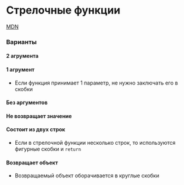 # Стрелочные функции

[MDN](https://developer.mozilla.org/ru/docs/Web/JavaScript/Reference/Functions/Arrow_functions)

<!-- xxxxxxxxxxxxxxxxxxxxxxxxxxxxxxxxxxxxxxxxxxxxxxxxxxxxxxx -->
### Варианты
<!-- xxxxxxxxxxxxxxxxxxxxxxxxxxxxxxxxxxxxxxxxxxxxxxxxxxxxxxx -->

<!------------------------------------------------------------->
#### 2 агрумента
<!------------------------------------------------------------->
<!-- .............. START ......................... -->
<v-two>
<template v-slot:first>

```js:no-line-numbers
// Arrow Function
const add = (x, y) => x + y;
```
</template>
<template v-slot:last>

```js:no-line-numbers
// Function
function add(x, y) {
	return x + y;
}
```
</template>
</v-two>
<!-- ............... END .......................... -->


<!------------------------------------------------------------->
#### 1 агрумент
<!------------------------------------------------------------->

- Если функция принимает 1 параметр, не нужно заключать его в скобки

<!-- .............. START ......................... -->
<v-two>
<template v-slot:first>

```js:no-line-numbers
// Arrow Function
const square = x => x*x;
```
</template>
<template v-slot:last>

```js:no-line-numbers
// Function
const square = function(x) {
	return x*x;
}
```
</template>
</v-two>
<!-- ............... END .......................... -->


<!------------------------------------------------------------->
#### Без аргументов
<!------------------------------------------------------------->
<!-- .............. START ......................... -->
<v-two>
<template v-slot:first>

```js:no-line-numbers
// Arrow Function
const giveMeAnswer = () => 42;
```
</template>
<template v-slot:last>

```js:no-line-numbers
// Function
const giveMeAnswer = function() {
	return 42;
}
```
</template>
</v-two>
<!-- ............... END .......................... -->


<!------------------------------------------------------------->
#### Не возвращает значение
<!------------------------------------------------------------->
<!-- .............. START ......................... -->
<v-two>
<template v-slot:first>

```js:no-line-numbers
// Arrow Function
const log = () => console.log('hi');
```
</template>
<template v-slot:last>

```js:no-line-numbers
// Function
const log = function() {
	console.log('hi');
}
```
</template>
</v-two>
<!-- ............... END .......................... -->


<!------------------------------------------------------------->
#### Состоит из двух строк
<!------------------------------------------------------------->

- Если в стрелочной функции несколько строк, то используются фигурные скобки и `return`

<!-- .............. START ......................... -->
<v-two>
<template v-slot:first>

```js:no-line-numbers
// Arrow Function
const multiply = (x, y) => {
	const result = x*y;
	return result;
}
```
</template>
<template v-slot:last>

```js:no-line-numbers
// Function
const multiply = function(x, y) {
	const result = x*y;
	return result;
}
```
</template>
</v-two>
<!-- ............... END .......................... -->


<!------------------------------------------------------------->
#### Возвращает объект
<!------------------------------------------------------------->

- Возвращаемый объект оборачивается в круглые скобки

<!-- .............. START ......................... -->
<v-two>
<template v-slot:first>

```js:no-line-numbers
// Arrow Function
const getPerson = () => ({ name:'Jack' });
```
</template>
<template v-slot:last>

```js:no-line-numbers
// Function
const getPerson = function() {
	return { name:'Jack' }
}
```
</template>
</v-two>
<!-- ............... END .......................... -->
